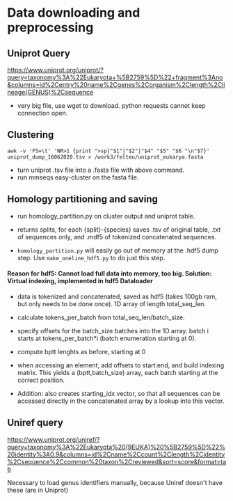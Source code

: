# Data downloading and preprocessing

## Uniprot Query
https://www.uniprot.org/uniprot/?query=taxonomy%3A%22Eukaryota+%5B2759%5D%22+fragment%3Ano&columns=id%2Centry%20name%2Cgenes%2Corganism%2Clength%2Clineage(GENUS)%2Csequence
 - very big file, use wget to download. python requests cannot keep connection open.

## Clustering

    awk -v 'FS=\t' 'NR>1 {print ">sp|"$1"|"$2"|"$4" "$5" "$6 "\n"$7}' uniprot_dump_16062020.tsv > /work3/felteu/uniprot_eukarya.fasta

- turn uniprot .tsv file into a .fasta file with above command.
- run mmseqs easy-cluster on the fasta file.

## Homology partitioning and saving

- run homology_partition.py on cluster output and uniprot table.
- returns splits, for each {split}-{species} saves .tsv of original table, .txt of sequences only, and .mdf5 of tokenized concatenated sequences.

- `homology_partition.py` will easily go out of memory at the .hdf5 dump step. Use `make_oneline_hdf5.py` to do just this step.

#### Reason for hdf5: Cannot load full data into memory, too big. Solution: Virtual indexing, implemented in hdf5 Dataloader
- data is tokenized and concatenated, saved as hdf5 (takes 100gb ram, but only needs to be done once). 1D array of length total_seq_len.
- calculate tokens_per_batch from total_seq_len/batch_size.
- specify offsets for the batch_size batches into the 1D array. batch i starts at tokens_per_batch*i (batch enumeration starting at 0).
- compute bptt lenghts as before, starting at 0
- when accessing an element, add offsets to start:end, and build indexing matrix. This yields a (bptt,batch_size) array, each batch starting at the correct position.


- Addition: also creates starting_idx vector, so that all sequences can be accessed directly in the concatenated array by a lookup into this vector.


## Uniref query
https://www.uniprot.org/uniref/?query=taxonomy%3A%22Eukaryota%20(9EUKA)%20%5B2759%5D%22%20identity%3A0.9&columns=id%2Cname%2Ccount%2Clength%2Cidentity%2Csequence%2Ccommon%20taxon%2Creviewed&sort=score&format=tab

Necessary to load genus identifiers manually, because Uniref doesn't have these (are in Uniprot)